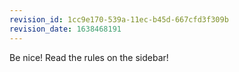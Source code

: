```yaml
---
revision_id: 1cc9e170-539a-11ec-b45d-667cfd3f309b
revision_date: 1638468191
---
```


Be nice! Read the rules on the sidebar!
